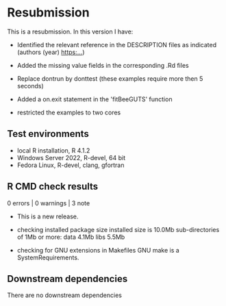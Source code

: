# Resubmission
This is a resubmission. In this version I have:

* Identified the relevant reference in the DESCRIPTION files as indicated (authors (year) <https:...>)

* Added the missing value fields in the corresponding .Rd files

* Replace dontrun by donttest (these examples require more then 5 seconds)

* Added a on.exit statement in the 'fitBeeGUTS' function

* restricted the examples to two cores

## Test environments
* local R installation, R 4.1.2
* Windows Server 2022, R-devel, 64 bit
* Fedora Linux, R-devel, clang, gfortran

## R CMD check results

0 errors | 0 warnings | 3 note

* This is a new release.

* checking installed package size
    installed size is 10.0Mb
    sub-directories of 1Mb or more:
      data   4.1Mb
      libs   5.5Mb

* checking for GNU extensions in Makefiles
  GNU make is a SystemRequirements.

## Downstream dependencies
There are no downstream dependencies
